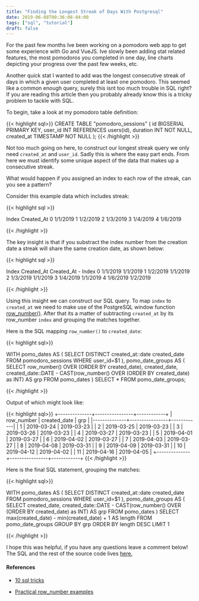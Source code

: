 ```yaml
---
title: "Finding the Longest Streak of Days With Postgresql"
date: 2019-06-08T00:36:08-04:00
tags: ["sql", "tutorial"]
draft: false
---
```


For the past few months Ive been working on a pomodoro web app to get some experience
with Go and VueJS. Ive slowly been adding stat related features, the most pomodoros
you completed in one day, line charts depicting your progress over the past few
weeks, etc.

Another quick stat I wanted to add was the longest consecutive streak of days in which a given
user completed at least one pomodoro. This seemed like a common enough query, surely this isnt too
much trouble in SQL right? If you are reading this article then you probably already know
this is a tricky problem to tackle with SQL.

To begin, take a look at my pomodoro table definition:

{{< highlight sql>}}
CREATE TABLE "pomodoro_sessions" (
    id BIGSERIAL PRIMARY KEY,
    user_id  INT REFERENCES users(id),
    duration INT NOT NULL,
    created_at TIMESTAMP NOT NULL
);
{{< /highlight >}}

Not too much going on here, to construct our longest streak query we only need `created_at`
and `user_id`. Sadly this is where the easy part ends. From here we must identify some unique
aspect of the data that makes up a consecutive streak.

What would happen if you assigned an index to each row of the streak, can you see a pattern?

Consider this example data which includes streak:

{{< highlight sql >}}

Index  Created_At
0      1/1/2019
1      1/2/2019
2      1/3/2019
3      1/4/2019
4      1/6/2019

{{< /highlight >}}

The key insight is that if you substract the index number from the creation date a streak
will share the same creation date, as shown below:

{{< highlight sql >}}

Index  Created_At    Created_At - Index
0      1/1/2019      1/1/2019
1      1/2/2019      1/1/2019
2      1/3/2019      1/1/2019
3      1/4/2019      1/1/2019
4      1/6/2019      1/2/2019

{{< /highlight >}}

Using this insight we can construct our SQL query. To map `index` to `created_at` we need to make use
of the PostgreSQL window function [row_number()](https://www.postgresql.org/docs/11/functions-window.html).
After that its a matter of subtracting `created_at` by its row_number `index` and grouping the matches together.

Here is the SQL mapping `row_number()` to `created_date`:

{{< highlight sql>}}

 WITH pomo_dates AS (
 SELECT DISTINCT created_at::date created_date
 FROM pomodoro_sessions
 WHERE user_id=$1
 ),
 pomo_date_groups AS (
 SELECT
   row_number() OVER (ORDER BY created_date),
   created_date,
   created_date::DATE - CAST(row_number() OVER (ORDER BY created_date) as INT) AS grp
 FROM pomo_dates
   )
 SELECT
   *
 FROM pomo_date_groups;

{{< /highlight >}}

Output of which might look like:

{{< highlight sql>}}
+--------------+----------------+------------+
|   row_number | created_date   | grp        |
|--------------+----------------+------------|
|            1 | 2019-03-24     | 2019-03-23 |
|            2 | 2019-03-25     | 2019-03-23 |
|            3 | 2019-03-26     | 2019-03-23 |
|            4 | 2019-03-27     | 2019-03-23 |
|            5 | 2019-04-01     | 2019-03-27 |
|            6 | 2019-04-02     | 2019-03-27 |
|            7 | 2019-04-03     | 2019-03-27 |
|            8 | 2019-04-08     | 2019-03-31 |
|            9 | 2019-04-09     | 2019-03-31 |
|           10 | 2019-04-12     | 2019-04-02 |
|           11 | 2019-04-16     | 2019-04-05 |
+--------------+----------------+------------+
{{< /highlight >}}

Here is the final SQL statement, grouping the matches:

{{< highlight sql>}}

 WITH pomo_dates AS (
 SELECT DISTINCT created_at::date created_date
 FROM pomodoro_sessions
 WHERE user_id=$1
 ),
 pomo_date_groups AS (
 SELECT
   created_date,
   created_date::DATE - CAST(row_number() OVER (ORDER BY created_date) as INT) AS grp
 FROM pomo_dates
   )
 SELECT
   max(created_date) - min(created_date) + 1 AS length
 FROM pomo_date_groups
 GROUP BY grp
 ORDER BY length DESC
 LIMIT 1

{{< /highlight >}}

I hope this was helpful, if you have any questions
leave a comment below! The SQL and the rest of the source code lives
[here.](https://www.github.com/johnshiver/pomodoro/)

#### References

 * [10 sql tricks](https://jaxenter.com/10-sql-tricks-that-you-didnt-think-were-possible-125934.html)

 * [Practical row_number examples](http://www.postgresqltutorial.com/postgresql-row_number/)
